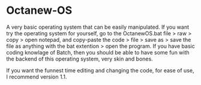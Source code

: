 # Octanew-OS
A very basic operating system that can be easily manipulated.
If you want try the operating system for yourself, go to the OctanewOS.bat file > raw > copy > open notepad, and copy-paste the code > file > save as > save the file as anything with the bat extention > open the program.
If you have basic coding knowlage of Batch, then you should be able to have some fun with the backend of this operating system, very skin and bones.

If you want the funnest time editing and changing the code, for ease of use, I recommend version 1.1.
